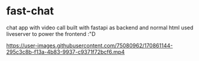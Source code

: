 # fast-chat
chat app with video call built with fastapi as backend and normal html used liveserver to power the frontend :"D

https://user-images.githubusercontent.com/75080962/170861144-295c3c8b-f13a-4b83-9937-c9371f72bcf6.mp4

